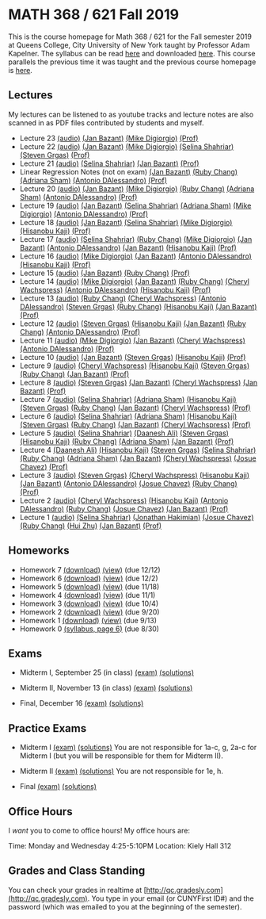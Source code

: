 # MATH 368 / 621 Fall 2019

This is the course homepage for Math 368 / 621 for the Fall semester 2019 at Queens College, City University of New York taught by Professor Adam Kapelner. The syllabus can be read [here](https://github.com/kapelner/QC_Math_621_Fall_2019/blob/master/syllabus/syllabus.pdf) and downloaded [here](https://raw.githubusercontent.com/kapelner/QC_Math_621_Fall_2019/master/syllabus/syllabus.pdf). This course parallels the previous time it was taught and the previous course homepage is [here](https://github.com/kapelner/QC_Math_621_Fall_2017).

## Lectures

My lectures can be listened to as youtube tracks and lecture notes are also scanned in as PDF files contributed by students and myself.

* Lecture 23 [(audio)](https://youtu.be/wBnEpHUo5Og) [(Jan Bazant)](https://github.com/kapelner/QC_Math_621_Fall_2019/blob/master/lectures/lec23bazant.pdf) [(Mike Digiorgio)](https://github.com/kapelner/QC_Math_621_Fall_2019/blob/master/lectures/lec23digiorgio.pdf) [(Prof)](https://github.com/kapelner/QC_Math_621_Fall_2019/blob/master/lectures/lec23kap.pdf)
* Lecture 22 [(audio)](https://youtu.be/Bc5iJrCnOC4) [(Jan Bazant)](https://github.com/kapelner/QC_Math_621_Fall_2019/blob/master/lectures/lec22bazant.pdf) [(Mike Digiorgio)](https://github.com/kapelner/QC_Math_621_Fall_2019/blob/master/lectures/lec22digiorgio.pdf) [(Selina Shahriar)](https://github.com/kapelner/QC_Math_621_Fall_2019/blob/master/lectures/lec22shahriar.pdf) [(Steven Grgas)](https://github.com/kapelner/QC_Math_621_Fall_2019/blob/master/lectures/lec22grgas.pdf) [(Prof)](https://github.com/kapelner/QC_Math_621_Fall_2019/blob/master/lectures/lec22kap.pdf)
* Lecture 21 [(audio)](https://youtu.be/WauV6OYKbr4) [(Selina Shahriar)](https://github.com/kapelner/QC_Math_621_Fall_2019/blob/master/lectures/lec21shahriar.pdf) [(Jan Bazant)](https://github.com/kapelner/QC_Math_621_Fall_2019/blob/master/lectures/lec21bazant.pdf) [(Prof)](https://github.com/kapelner/QC_Math_621_Fall_2019/blob/master/lectures/lec21kap.pdf) 
* Linear Regression Notes (not on exam) [(Jan Bazant)](https://github.com/kapelner/QC_Math_621_Fall_2019/blob/master/lectures/econometrics_bonus_bazant.pdf) [(Ruby Chang)](https://github.com/kapelner/QC_Math_621_Fall_2019/blob/master/lectures/econometrics_bonus_chang.pdf) [(Adriana Sham)](https://github.com/kapelner/QC_Math_621_Fall_2019/blob/master/lectures/econometrics_bonus_sham.pdf) [(Antonio DAlessandro)](https://github.com/kapelner/QC_Math_621_Fall_2019/blob/master/lectures/econometrics_bonus_dalessandro.pdf) [(Prof)](https://github.com/kapelner/QC_Math_621_Fall_2019/blob/master/lectures/econometrics_bonus_prof.pdf)
* Lecture 20 [(audio)](https://youtu.be/q22A5PNjPYo) [(Jan Bazant)](https://github.com/kapelner/QC_Math_621_Fall_2019/blob/master/lectures/lec20bazant.pdf) [(Mike Digiorgio)](https://github.com/kapelner/QC_Math_621_Fall_2019/blob/master/lectures/lec20digiorgio.pdf) [(Ruby Chang)](https://github.com/kapelner/QC_Math_621_Fall_2019/blob/master/lectures/lec20chang.pdf) [(Adriana Sham)](https://github.com/kapelner/QC_Math_621_Fall_2019/blob/master/lectures/lec20sham.pdf) [(Antonio DAlessandro)](https://github.com/kapelner/QC_Math_621_Fall_2019/blob/master/lectures/lec20dalessandro.pdf) [(Prof)](https://github.com/kapelner/QC_Math_621_Fall_2019/blob/master/lectures/lec20kap.pdf)
* Lecture 19 [(audio)](https://youtu.be/en_N3l0D5I4) [(Jan Bazant)](https://github.com/kapelner/QC_Math_621_Fall_2019/blob/master/lectures/lec19bazant.pdf) [(Selina Shahriar)](https://github.com/kapelner/QC_Math_621_Fall_2019/blob/master/lectures/lec19shahriar.pdf) [(Adriana Sham)](https://github.com/kapelner/QC_Math_621_Fall_2019/blob/master/lectures/lec19sham.pdf) [(Mike Digiorgio)](https://github.com/kapelner/QC_Math_621_Fall_2019/blob/master/lectures/lec19digiorgio.pdf) [(Antonio DAlessandro)](https://github.com/kapelner/QC_Math_621_Fall_2019/blob/master/lectures/lec19dalessandro.pdf) [(Prof)](https://github.com/kapelner/QC_Math_621_Fall_2019/blob/master/lectures/lec19kap.pdf)
* Lecture 18 [(audio)](https://youtu.be/-znuORrGKIw) [(Jan Bazant)](https://github.com/kapelner/QC_Math_621_Fall_2019/blob/master/lectures/lec18bazant.pdf) [(Selina Shahriar)](https://github.com/kapelner/QC_Math_621_Fall_2019/blob/master/lectures/lec18shahriar.pdf) [(Mike Digiorgio)](https://github.com/kapelner/QC_Math_621_Fall_2019/blob/master/lectures/lec18digiorgio.pdf) [(Hisanobu Kaji)](https://github.com/kapelner/QC_Math_621_Fall_2019/blob/master/lectures/lec18kaji.pdf) [(Prof)](https://github.com/kapelner/QC_Math_621_Fall_2019/blob/master/lectures/lec18kap.pdf)
* Lecture 17 [(audio)](https://youtu.be/8pVIhigT-7E) [(Selina Shahriar)](https://github.com/kapelner/QC_Math_621_Fall_2019/blob/master/lectures/lec17shahriar.pdf) [(Ruby Chang)](https://github.com/kapelner/QC_Math_621_Fall_2019/blob/master/lectures/lec17chang.pdf) [(Mike Digiorgio)](https://github.com/kapelner/QC_Math_621_Fall_2019/blob/master/lectures/lec17digiorgio.pdf) [(Jan Bazant)](https://github.com/kapelner/QC_Math_621_Fall_2019/blob/master/lectures/lec16bazant.pdf) [(Antonio DAlessandro)](https://github.com/kapelner/QC_Math_621_Fall_2019/blob/master/lectures/lec17dalessandro.pdf) [(Jan Bazant)](https://github.com/kapelner/QC_Math_621_Fall_2019/blob/master/lectures/lec17bazant.pdf) [(Hisanobu Kaji)](https://github.com/kapelner/QC_Math_621_Fall_2019/blob/master/lectures/lec17kaji.pdf) [(Prof)](https://github.com/kapelner/QC_Math_621_Fall_2019/blob/master/lectures/lec17kap.pdf)
* Lecture 16 [(audio)](https://youtu.be/F-RWoxVp-ig) [(Mike Digiorgio)](https://github.com/kapelner/QC_Math_621_Fall_2019/blob/master/lectures/lec16digiorgio.pdf) [(Jan Bazant)](https://github.com/kapelner/QC_Math_621_Fall_2019/blob/master/lectures/lec16bazant.pdf) [(Antonio DAlessandro)](https://github.com/kapelner/QC_Math_621_Fall_2019/blob/master/lectures/lec16dalessandro.pdf) [(Hisanobu Kaji)](https://github.com/kapelner/QC_Math_621_Fall_2019/blob/master/lectures/lec16kaji.pdf) [(Prof)](https://github.com/kapelner/QC_Math_621_Fall_2019/blob/master/lectures/lec16kap.pdf)
* Lecture 15 [(audio)](https://youtu.be/fOt-DD8jhRw) [(Jan Bazant)](https://github.com/kapelner/QC_Math_621_Fall_2019/blob/master/lectures/lec15bazant.pdf) [(Ruby Chang)](https://github.com/kapelner/QC_Math_621_Fall_2019/blob/master/lectures/lec15chang.pdf) [(Prof)](https://github.com/kapelner/QC_Math_621_Fall_2019/blob/master/lectures/lec15kap.pdf)
* Lecture 14 [(audio)](https://youtu.be/OvIckkkaP6w) [(Mike Digiorgio)](https://github.com/kapelner/QC_Math_621_Fall_2019/blob/master/lectures/lec14digiorgio.pdf) [(Jan Bazant)](https://github.com/kapelner/QC_Math_621_Fall_2019/blob/master/lectures/lec14bazant.pdf) [(Ruby Chang)](https://github.com/kapelner/QC_Math_621_Fall_2019/blob/master/lectures/lec14chang.pdf) [(Cheryl Wachspress)](https://github.com/kapelner/QC_Math_621_Fall_2019/blob/master/lectures/lec14wachspress.pdf) [(Antonio DAlessandro)](https://github.com/kapelner/QC_Math_621_Fall_2019/blob/master/lectures/lec14dalessandro.pdf) [(Hisanobu Kaji)](https://github.com/kapelner/QC_Math_621_Fall_2019/blob/master/lectures/lec14kaji.pdf) [(Prof)](https://github.com/kapelner/QC_Math_621_Fall_2019/blob/master/lectures/lec14kap.pdf) 
* Lecture 13 [(audio)](https://youtu.be/qZR5mjgtmqE) [(Ruby Chang)](https://github.com/kapelner/QC_Math_621_Fall_2019/blob/master/lectures/lec14chang.pdf) [(Cheryl Wachspress)](https://github.com/kapelner/QC_Math_621_Fall_2019/blob/master/lectures/lec13wachspress.pdf) [(Antonio DAlessandro)](https://github.com/kapelner/QC_Math_621_Fall_2019/blob/master/lectures/lec13dalessandro.pdf) [(Steven Grgas)](https://github.com/kapelner/QC_Math_621_Fall_2019/blob/master/lectures/lec13grgas.pdf) [(Ruby Chang)](https://github.com/kapelner/QC_Math_621_Fall_2019/blob/master/lectures/lec13chang.pdf) [(Hisanobu Kaji)](https://github.com/kapelner/QC_Math_621_Fall_2019/blob/master/lectures/lec13kaji.pdf) [(Jan Bazant)](https://github.com/kapelner/QC_Math_621_Fall_2019/blob/master/lectures/lec13bazant.pdf) [(Prof)](https://github.com/kapelner/QC_Math_621_Fall_2019/blob/master/lectures/lec13kap.pdf) 
* Lecture 12 [(audio)](https://youtu.be/UdxWP48iCEk) [(Steven Grgas)](https://github.com/kapelner/QC_Math_621_Fall_2019/blob/master/lectures/lec12grgas.pdf) [(Hisanobu Kaji)](https://github.com/kapelner/QC_Math_621_Fall_2019/blob/master/lectures/lec12kaji.pdf) [(Jan Bazant)](https://github.com/kapelner/QC_Math_621_Fall_2019/blob/master/lectures/lec12bazant.pdf) [(Ruby Chang)](https://github.com/kapelner/QC_Math_621_Fall_2019/blob/master/lectures/lec12chang.pdf) [(Antonio DAlessandro)](https://github.com/kapelner/QC_Math_621_Fall_2019/blob/master/lectures/lec12dalessandro.pdf) [(Prof)](https://github.com/kapelner/QC_Math_621_Fall_2019/blob/master/lectures/lec12kap.pdf) 
* Lecture 11 [(audio)](https://youtu.be/iso47T0CWiA) [(Mike Digiorgio)](https://github.com/kapelner/QC_Math_621_Fall_2019/blob/master/lectures/lec11digiorgio.pdf) [(Jan Bazant)](https://github.com/kapelner/QC_Math_621_Fall_2019/blob/master/lectures/lec11bazant.pdf) [(Cheryl Wachspress)](https://github.com/kapelner/QC_Math_621_Fall_2019/blob/master/lectures/lec11wachspress.pdf) [(Antonio DAlessandro)](https://github.com/kapelner/QC_Math_621_Fall_2019/blob/master/lectures/lec11dalessandro.pdf) [(Prof)](https://github.com/kapelner/QC_Math_621_Fall_2019/blob/master/lectures/lec11kap.pdf)
* Lecture 10 [(audio)](https://youtu.be/31jQaWQsklE) [(Jan Bazant)](https://github.com/kapelner/QC_Math_621_Fall_2019/blob/master/lectures/lec10bazant.pdf) [(Steven Grgas)](https://github.com/kapelner/QC_Math_621_Fall_2019/blob/master/lectures/lec10grgas.pdf) [(Hisanobu Kaji)](https://github.com/kapelner/QC_Math_621_Fall_2019/blob/master/lectures/lec10kaji.pdf) [(Prof)](https://github.com/kapelner/QC_Math_621_Fall_2019/blob/master/lectures/lec10kap.pdf) 
* Lecture 9 [(audio)](https://youtu.be/g8hKWnvt79k) [(Cheryl Wachspress)](https://github.com/kapelner/QC_Math_621_Fall_2019/blob/master/lectures/lec09wachspress.pdf) [(Hisanobu Kaji)](https://github.com/kapelner/QC_Math_621_Fall_2019/blob/master/lectures/lec09kaji.pdf) [(Steven Grgas)](https://github.com/kapelner/QC_Math_621_Fall_2019/blob/master/lectures/lec09grgas.pdf) [(Ruby Chang)](https://github.com/kapelner/QC_Math_621_Fall_2019/blob/master/lectures/lec09chang.pdf) [(Jan Bazant)](https://github.com/kapelner/QC_Math_621_Fall_2019/blob/master/lectures/lec09bazant.pdf) [(Prof)](https://github.com/kapelner/QC_Math_621_Fall_2019/blob/master/lectures/lec09kap.pdf) 
* Lecture 8 [(audio)](https://youtu.be/IgJlUqFiXwI) [(Steven Grgas)](https://github.com/kapelner/QC_Math_621_Fall_2019/blob/master/lectures/lec08grgas.pdf) [(Jan Bazant)](https://github.com/kapelner/QC_Math_621_Fall_2019/blob/master/lectures/lec08bazant.pdf) [(Cheryl Wachspress)](https://github.com/kapelner/QC_Math_621_Fall_2019/blob/master/lectures/lec08wachspress.pdf) [(Jan Bazant)](https://github.com/kapelner/QC_Math_621_Fall_2019/blob/master/lectures/lec08bazant.pdf) [(Prof)](https://github.com/kapelner/QC_Math_621_Fall_2019/blob/master/lectures/lec08kap.pdf)
* Lecture 7 [(audio)](https://youtu.be/oRTbezDg3mw) [(Selina Shahriar)](https://github.com/kapelner/QC_Math_621_Fall_2019/blob/master/lectures/lec07shahriar.pdf) [(Adriana Sham)](https://github.com/kapelner/QC_Math_621_Fall_2019/blob/master/lectures/lec07sham.pdf) [(Hisanobu Kaji)](https://github.com/kapelner/QC_Math_621_Fall_2019/blob/master/lectures/lec07kaji.pdf) [(Steven Grgas)](https://github.com/kapelner/QC_Math_621_Fall_2019/blob/master/lectures/lec07grgas.pdf) [(Ruby Chang)](https://github.com/kapelner/QC_Math_621_Fall_2019/blob/master/lectures/lec07chang.pdf) [(Jan Bazant)](https://github.com/kapelner/QC_Math_621_Fall_2019/blob/master/lectures/lec07bazant.pdf) [(Cheryl Wachspress)](https://github.com/kapelner/QC_Math_621_Fall_2019/blob/master/lectures/lec07wachspress.pdf) [(Prof)](https://github.com/kapelner/QC_Math_621_Fall_2019/blob/master/lectures/lec07kap.pdf)
* Lecture 6 [(audio)](https://youtu.be/CUFOIvgv8Lw) [(Selina Shahriar)](https://github.com/kapelner/QC_Math_621_Fall_2019/blob/master/lectures/lec06shahriar.pdf) [(Adriana Sham)](https://github.com/kapelner/QC_Math_621_Fall_2019/blob/master/lectures/lec06sham.pdf) [(Hisanobu Kaji)](https://github.com/kapelner/QC_Math_621_Fall_2019/blob/master/lectures/lec06kaji.pdf) [(Steven Grgas)](https://github.com/kapelner/QC_Math_621_Fall_2019/blob/master/lectures/lec06grgas.pdf) [(Ruby Chang)](https://github.com/kapelner/QC_Math_621_Fall_2019/blob/master/lectures/lec06chang.pdf) [(Jan Bazant)](https://github.com/kapelner/QC_Math_621_Fall_2019/blob/master/lectures/lec06bazant.pdf) [(Cheryl Wachspress)](https://github.com/kapelner/QC_Math_621_Fall_2019/blob/master/lectures/lec06wachspress.pdf) [(Prof)](https://github.com/kapelner/QC_Math_621_Fall_2019/blob/master/lectures/lec06kap.pdf)
* Lecture 5 [(audio)](https://youtu.be/_lnf5bpdk5U) [(Selina Shahriar)](https://github.com/kapelner/QC_Math_621_Fall_2019/blob/master/lectures/lec05shahriar.pdf) [(Daanesh Ali)](https://github.com/kapelner/QC_Math_621_Fall_2019/blob/master/lectures/lec05ali.pdf) [(Steven Grgas)](https://github.com/kapelner/QC_Math_621_Fall_2019/blob/master/lectures/lec05grgas.pdf) [(Hisanobu Kaji)](https://github.com/kapelner/QC_Math_621_Fall_2019/blob/master/lectures/lec05kaji.pdf) [(Ruby Chang)](https://github.com/kapelner/QC_Math_621_Fall_2019/blob/master/lectures/lec05chang.pdf) [(Adriana Sham)](https://github.com/kapelner/QC_Math_621_Fall_2019/blob/master/lectures/lec05sham.pdf) [(Jan Bazant)](https://github.com/kapelner/QC_Math_621_Fall_2019/blob/master/lectures/lec05bazant.pdf) [(Prof)](https://github.com/kapelner/QC_Math_621_Fall_2019/blob/master/lectures/lec05kap.pdf)
* Lecture 4 [(Daanesh Ali)](https://github.com/kapelner/QC_Math_621_Fall_2019/blob/master/lectures/lec04ali.pdf) [(Hisanobu Kaji)](https://github.com/kapelner/QC_Math_621_Fall_2019/blob/master/lectures/lec04kaji.pdf) [(Steven Grgas)](https://github.com/kapelner/QC_Math_621_Fall_2019/blob/master/lectures/lec04grgas.pdf) [(Selina Shahriar)](https://github.com/kapelner/QC_Math_621_Fall_2019/blob/master/lectures/lec04shahriar.pdf) [(Ruby Chang)](https://github.com/kapelner/QC_Math_621_Fall_2019/blob/master/lectures/lec04chang.pdf) [(Adriana Sham)](https://github.com/kapelner/QC_Math_621_Fall_2019/blob/master/lectures/lec04sham.pdf) [(Jan Bazant)](https://github.com/kapelner/QC_Math_621_Fall_2019/blob/master/lectures/lec04bazant.pdf) [(Cheryl Wachspress)](https://github.com/kapelner/QC_Math_621_Fall_2019/blob/master/lectures/lec04wachspress.pdf) [(Josue Chavez)](https://github.com/kapelner/QC_Math_621_Fall_2019/blob/master/lectures/lec04chavez.pdf) [(Prof)](https://github.com/kapelner/QC_Math_621_Fall_2019/blob/master/lectures/lec04kap.pdf)
* Lecture 3 [(audio)](https://youtu.be/75wxoA0sTtY) [(Steven Grgas)](https://github.com/kapelner/QC_Math_621_Fall_2019/blob/master/lectures/lec03grgas.pdf) [(Cheryl Wachspress)](https://github.com/kapelner/QC_Math_621_Fall_2019/blob/master/lectures/lec03wachspress.pdf) [(Hisanobu Kaji)](https://github.com/kapelner/QC_Math_621_Fall_2019/blob/master/lectures/lec03kaji.pdf) [(Jan Bazant)](https://github.com/kapelner/QC_Math_621_Fall_2019/blob/master/lectures/lec03bazant.pdf) [(Antonio DAlessandro)](https://github.com/kapelner/QC_Math_621_Fall_2019/blob/master/lectures/lec03dalessandro.pdf) [(Josue Chavez)](https://github.com/kapelner/QC_Math_621_Fall_2019/blob/master/lectures/lec03chavez.pdf) [(Ruby Chang)](https://github.com/kapelner/QC_Math_621_Fall_2019/blob/master/lectures/lec03chang.pdf) [(Prof)](https://github.com/kapelner/QC_Math_621_Fall_2019/blob/master/lectures/lec03kap.pdf)
* Lecture 2 [(audio)](https://youtu.be/qbBqUvuheTM) [(Cheryl Wachspress)](https://github.com/kapelner/QC_Math_621_Fall_2019/blob/master/lectures/lec02wachspress.pdf) [(Hisanobu Kaji)](https://github.com/kapelner/QC_Math_621_Fall_2019/blob/master/lectures/lec02kaji.pdf) [(Antonio DAlessandro)](https://github.com/kapelner/QC_Math_621_Fall_2019/blob/master/lectures/lec02dalessandro.pdf) [(Ruby Chang)](https://github.com/kapelner/QC_Math_621_Fall_2019/blob/master/lectures/lec02chang.pdf) [(Josue Chavez)](https://github.com/kapelner/QC_Math_621_Fall_2019/blob/master/lectures/lec02chavez.pdf) [(Jan Bazant)](https://github.com/kapelner/QC_Math_621_Fall_2019/blob/master/lectures/lec02bazant.pdf) [(Prof)](https://github.com/kapelner/QC_Math_621_Fall_2019/blob/master/lectures/lec02kap.pdf)
* Lecture 1 [(audio)](https://youtu.be/MA4lQRLb4Lg) [(Selina Shahriar)](https://github.com/kapelner/QC_Math_621_Fall_2019/blob/master/lectures/lec01shahriar.pdf) [(Jonathan Hakimian)](https://github.com/kapelner/QC_Math_621_Fall_2019/blob/master/lectures/lec01hakimian.pdf) [(Josue Chavez)](https://github.com/kapelner/QC_Math_621_Fall_2019/blob/master/lectures/lec01chavez.pdf) [(Ruby Chang)](https://github.com/kapelner/QC_Math_621_Fall_2019/blob/master/lectures/lec01chang.pdf) [(Hui Zhu)](https://github.com/kapelner/QC_Math_621_Fall_2019/blob/master/lectures/lec01zhu.pdf) [(Jan Bazant)](https://github.com/kapelner/QC_Math_621_Fall_2019/blob/master/lectures/lec01bazant.pdf) [(Prof)](https://github.com/kapelner/QC_Math_621_Fall_2019/blob/master/lectures/lec01kap.pdf)


<!--## Prerequisite Review

This class has prerequesites of basic probability (Math 241), some linear algebra (Math 231) and some multivariable calculus (Math 201). In this section, I will be posting links to review items from Math 241 based on lectures. A good reference is the [Ross book](https://www.amazon.com/First-Course-Probability-6th/dp/0130338516/ref=sr_1_6?ie=UTF8&qid=1504062810&sr=8-6&keywords=probability+ross) - find the terms we are talking about. Needless to say, wikipedia (just query terms used in class) is an indispensable resource.

* Lecture 1 - Bernoulli, Binomial, In/dependence of r.v.'s - see [lecture 8 and lecture 9](https://github.com/kapelner/QC_Math_241_Fall_2016) from my 241 class. You can look at students' notes and listen to the audio tracks. As for questions you can do yourself, look [here](https://github.com/kapelner/QC_Math_241_Fall_2016/blob/master/exams/midterm2/midterm2_solutions.pdf) at questions 1, 2a,e, [here](https://github.com/kapelner/QC_Math_241_Fall_2015/blob/master/exams/midterm2/midterm2_solutions.pdf) at questions 1a-d, h-k, 3a,b, 
* Lecture 2 - Geometric, Negative Binomial - see [lecture 10](https://github.com/kapelner/QC_Math_241_Fall_2016) from my 241 class (notes and audio). [here](https://github.com/kapelner/QC_Math_241_Fall_2016/blob/master/exams/midterm2/midterm2_solutions.pdf) at questions 2b-d,f,g and [here](https://github.com/kapelner/QC_Math_241_Fall_2015/blob/master/exams/midterm2/midterm2_solutions.pdf) at questions 1l-p, 3c-->


## Homeworks

<!--
* Homework 9 [(download)](https://github.com/kapelner/QC_Math_621_Fall_2019/blob/master/homeworks/hw09/hw09.pdf?raw=true) [(view)](https://github.com/kapelner/QC_Math_621_Fall_2019/blob/master/homeworks/hw09/hw09.pdf) (due 12/12)
* Homework 8 [(download)](https://github.com/kapelner/QC_Math_621_Fall_2019/blob/master/homeworks/hw08/hw08.pdf?raw=true) [(view)](https://github.com/kapelner/QC_Math_621_Fall_2019/blob/master/homeworks/hw08/hw08.pdf) (due 12/2)-->
* Homework 7 [(download)](https://github.com/kapelner/QC_Math_621_Fall_2019/blob/master/homeworks/hw07/hw07.pdf?raw=true) [(view)](https://github.com/kapelner/QC_Math_621_Fall_2019/blob/master/homeworks/hw07/hw07.pdf) (due 12/12)
* Homework 6 [(download)](https://github.com/kapelner/QC_Math_621_Fall_2019/blob/master/homeworks/hw06/hw06.pdf?raw=true) [(view)](https://github.com/kapelner/QC_Math_621_Fall_2019/blob/master/homeworks/hw06/hw06.pdf) (due 12/2)
* Homework 5 [(download)](https://github.com/kapelner/QC_Math_621_Fall_2019/blob/master/homeworks/hw05/hw05.pdf?raw=true) [(view)](https://github.com/kapelner/QC_Math_621_Fall_2019/blob/master/homeworks/hw05/hw05.pdf) (due 11/18)
* Homework 4 [(download)](https://github.com/kapelner/QC_Math_621_Fall_2019/blob/master/homeworks/hw04/hw04.pdf?raw=true) [(view)](https://github.com/kapelner/QC_Math_621_Fall_2019/blob/master/homeworks/hw04/hw04.pdf) (due 11/1)
* Homework 3 [(download)](https://github.com/kapelner/QC_Math_621_Fall_2019/blob/master/homeworks/hw03/hw03.pdf?raw=true) [(view)](https://github.com/kapelner/QC_Math_621_Fall_2019/blob/master/homeworks/hw03/hw03.pdf) (due 10/4)
* Homework 2 [(download)](https://github.com/kapelner/QC_Math_621_Fall_2019/blob/master/homeworks/hw02/hw02.pdf?raw=true) [(view)](https://github.com/kapelner/QC_Math_621_Fall_2019/blob/master/homeworks/hw02/hw02.pdf) (due 9/20)
* Homework 1 [(download)](https://github.com/kapelner/QC_Math_621_Fall_2019/blob/master/homeworks/hw01/hw01.pdf?raw=true) [(view)](https://github.com/kapelner/QC_Math_621_Fall_2019/blob/master/homeworks/hw01/hw01.pdf) (due 9/13)
* Homework 0 [(syllabus, page 6)](https://github.com/kapelner/QC_Math_621_Fall_2019/blob/master/syllabus/syllabus.pdf?raw=true) (due 8/30)


## Exams

* Midterm I, September 25 (in class) [(exam)](https://github.com/kapelner/QC_Math_621_Fall_2019/blob/master/exams/midterm1/midterm1.pdf) [(solutions)](https://github.com/kapelner/QC_Math_621_Fall_2019/blob/master/exams/midterm1/midterm1_solutions.pdf)

* Midterm II, November 13 (in class) [(exam)](https://github.com/kapelner/QC_Math_621_Fall_2019/blob/master/exams/midterm2/midterm2.pdf) [(solutions)](https://github.com/kapelner/QC_Math_621_Fall_2019/blob/master/exams/midterm2/midterm2_solutions.pdf)

* Final, December 16 [(exam)](https://github.com/kapelner/QC_Math_621_Fall_2019/blob/master/exams/final/final.pdf) [(solutions)](https://github.com/kapelner/QC_Math_621_Fall_2019/blob/master/exams/final/final_solutions.pdf)

## Practice Exams

* Midterm I [(exam)](https://github.com/kapelner/QC_Math_621_Fall_2017/blob/master/exams/midterm1/midterm1.pdf) [(solutions)](https://github.com/kapelner/QC_Math_621_Fall_2017/blob/master/exams/midterm1/midterm1_solutions.pdf) You are not responsible for 1a-c, g, 2a-c for Midterm I (but you will be responsible for them for Midterm II).

* Midterm II [(exam)](https://github.com/kapelner/QC_Math_621_Fall_2017/blob/master/exams/midterm2/midterm2.pdf) [(solutions)](https://github.com/kapelner/QC_Math_621_Fall_2017/blob/master/exams/midterm2/midterm2_solutions.pdf) You are not responsible for 1e, h.

* Final [(exam)](https://github.com/kapelner/QC_Math_621_Fall_2017/blob/master/exams/final/final.pdf) [(solutions)](https://github.com/kapelner/QC_Math_621_Fall_2017/blob/master/exams/final/final_solutions.pdf)

## Office Hours

I *want* you to come to office hours! My office hours are:

Time: Monday and Wednesday 4:25-5:10PM
Location: Kiely Hall 312

## Grades and Class Standing

You can check your grades in realtime at [http://qc.gradesly.com](http://qc.gradesly.com). You type in your email (or CUNYFirst ID#) and the password (which was emailed to you at the beginning of the semester).